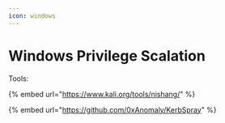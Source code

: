 ```yaml
---
icon: windows
---
```


# Windows Privilege Scalation

Tools:

{% embed url="https://www.kali.org/tools/nishang/" %}

{% embed url="https://github.com/0xAnomaly/KerbSpray" %}
